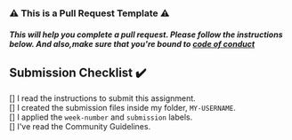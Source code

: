 ### :warning: This is a Pull Request Template :warning: 
##### This will help you complete a pull request. Please follow the instructions below. And also,make sure that you're bound to [code of conduct](#)

## Submission Checklist :heavy_check_mark:

[] I read the instructions to submit this assignment.<br>
[] I created the submission files inside my folder, ```MY-USERNAME```.<br>
[] I applied the ```week-number``` and ```submission``` labels. <br>
[] I've read the Community Guidelines.
